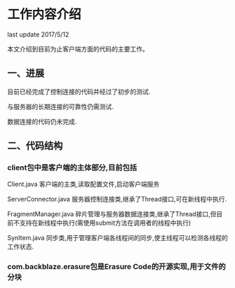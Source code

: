# 工作内容介绍
last update 2017/5/12

本文介绍到目前为止客户端方面的代码的主要工作。

## 一、进展

目前已经完成了控制连接的代码并经过了初步的测试.

与服务器的长期连接的可靠性仍需测试.

数据连接的代码仍未完成.

## 二、代码结构

### client包中是客户端的主体部分,目前包括

Client.java 客户端的主类,读取配置文件,启动客户端服务

ServerConnector.java 服务器控制连接类,继承了Thread接口,可在新线程中执行.

FragmentManager.java 碎片管理与服务器数据连接类,继承了Thread接口,但目前不支持在新线程中执行(需使用submit方法在调用者的线程中执行)

SynItem.java 同步类,用于管理客户端各线程间的同步,使主线程可以检测各线程的工作状态.

### com.backblaze.erasure包是Erasure Code的开源实现,用于文件的分块

